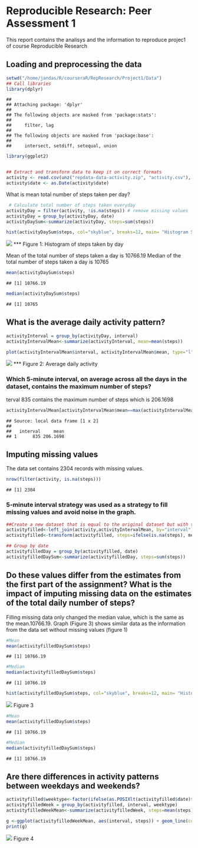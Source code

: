 # Reproducible Research: Peer Assessment 1

This report contains the analisys and the information to reproduce projec1 of course Reproducible Research



## Loading and preprocessing the data

```r
setwd("/home/jandas/R/courseraR/RepResearch/Project1/Data")
## Call libraries
library(dplyr)
```

```
## 
## Attaching package: 'dplyr'
## 
## The following objects are masked from 'package:stats':
## 
##     filter, lag
## 
## The following objects are masked from 'package:base':
## 
##     intersect, setdiff, setequal, union
```

```r
library(ggplot2)


## Extract and transform data to keep it on correct formats
activity <- read.csv(unz("repdata-data-activity.zip", "activity.csv"), header=T, quote='"', colClasses=c(numeric(), character(), character()),row.names = NULL)
activity$date <- as.Date(activity$date)
```

 What is mean total number of steps taken per day?


```r
 # Calculate total number of steps taken everyday
activityDay = filter(activity, !is.na(steps)) # remove missing values
activityDay = group_by(activityDay, date)
activityDaySum<-summarize(activityDay, steps=sum(steps))
```



```r
hist(activityDaySum$steps, col="skyblue", breaks=12, main= "Histogram Steps taken by day ", xlab="Steps")
```

![](PA1_template_files/figure-html/unnamed-chunk-3-1.png) 
*** Figure 1: Histogram of steps taken by day

Mean of the total number of steps taken a day is 10766.19
Median of the total number of steps taken a day is 10765


```r
mean(activityDaySum$steps)
```

```
## [1] 10766.19
```

```r
median(activityDaySum$steps)
```

```
## [1] 10765
```

## What is the average daily activity pattern?


```r
activityInterval = group_by(activityDay, interval)
activityIntervalMean<-summarize(activityInterval, mean=mean(steps))
```


```r
plot(activityIntervalMean$interval, activityIntervalMean$mean, type="l", main= "Average daily activity ", xlab="Interval", ylab="Steps mean")
```

![](PA1_template_files/figure-html/unnamed-chunk-6-1.png) 
*** Figure 2: Average daily activity

### Which 5-minute interval, on average across all the days in the dataset, contains the maximum number of steps?

terval 835 contains the maximum number of steps which is 206.1698


```r
activityIntervalMean[activityIntervalMean$mean==max(activityIntervalMean$mean),]
```

```
## Source: local data frame [1 x 2]
## 
##   interval     mean
## 1      835 206.1698
```

## Imputing missing values

The data set contains 2304 records with missing values. 


```r
nrow(filter(activity, is.na(steps)))
```

```
## [1] 2304
```

### 5-minute interval strategy was used as a strategy to fill missing values and avoid noise in the graph.


```r
##Create a new dataset that is equal to the original dataset but with the missing data filled in.
activityfilled<-left_join(activity,activityIntervalMean, by="interval")
activityfilled<-transform(activityfilled, steps=ifelse(is.na(steps), mean, steps))

## Group by date
activityfilledDay = group_by(activityfilled, date)
activityfilledDaySum<-summarize(activityfilledDay, steps=sum(steps))
```


## Do these values differ from the estimates from the first part of the assignment? What is the impact of imputing missing data on the estimates of the total daily number of steps?

Filling missing data only changed the median value, which is the same as the mean.10766.19. 
Graph (Figure 3) shows similar data as the information from the data set without missing values (figure 1)


```r
#Mean
mean(activityfilledDaySum$steps)
```

```
## [1] 10766.19
```

```r
#Median
median(activityfilledDaySum$steps)
```

```
## [1] 10766.19
```


```r
hist(activityfilledDaySum$steps, col="skyblue", breaks=12, main= "Histogram Steps taken by day ", xlab="Steps")
```

![](PA1_template_files/figure-html/unnamed-chunk-11-1.png) 
Figure 3



```r
#Mean
mean(activityfilledDaySum$steps)
```

```
## [1] 10766.19
```

```r
#Median
median(activityfilledDaySum$steps)
```

```
## [1] 10766.19
```

## Are there differences in activity patterns between weekdays and weekends?

```r
activityfilled$weektype<-factor(ifelse(as.POSIXlt(activityfilled$date)$wday<6, "weekday","weekend"))
activityfilledWeek = group_by(activityfilled, interval, weektype)
activityfilledWeekMean<-summarize(activityfilledWeek, steps=mean(steps))
```


```r
g <-ggplot(activityfilledWeekMean, aes(interval, steps)) + geom_line(color="red")  +  facet_grid(weektype ~ .)+ labs(x= "Interval") + labs(y= "Mean Steps") + labs(title = "Steps taken by interval")
print(g)
```

![](PA1_template_files/figure-html/unnamed-chunk-14-1.png) 
Figure 4
